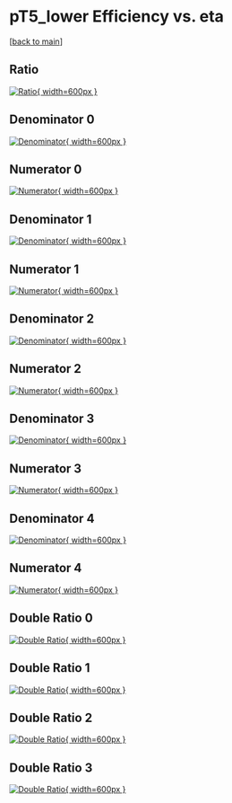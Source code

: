 # pT5_lower Efficiency vs. eta

[[back to main](./)]



## Ratio

[![Ratio](../mtv/var/pT5_lower_xtr_11_0_eff_eta.png){ width=600px }](../mtv/var/pT5_lower_xtr_11_0_eff_eta.pdf)

## Denominator 0

[![Denominator](../mtv/den/pT5_lower_xtr_11_0_eff_eta_den0.png){ width=600px }](../mtv/den/pT5_lower_xtr_11_0_eff_eta_den0.pdf)

## Numerator 0

[![Numerator](../mtv/num/pT5_lower_xtr_11_0_eff_eta_num0.png){ width=600px }](../mtv/num/pT5_lower_xtr_11_0_eff_eta_num0.pdf)

## Denominator 1

[![Denominator](../mtv/den/pT5_lower_xtr_11_0_eff_eta_den1.png){ width=600px }](../mtv/den/pT5_lower_xtr_11_0_eff_eta_den1.pdf)

## Numerator 1

[![Numerator](../mtv/num/pT5_lower_xtr_11_0_eff_eta_num1.png){ width=600px }](../mtv/num/pT5_lower_xtr_11_0_eff_eta_num1.pdf)

## Denominator 2

[![Denominator](../mtv/den/pT5_lower_xtr_11_0_eff_eta_den2.png){ width=600px }](../mtv/den/pT5_lower_xtr_11_0_eff_eta_den2.pdf)

## Numerator 2

[![Numerator](../mtv/num/pT5_lower_xtr_11_0_eff_eta_num2.png){ width=600px }](../mtv/num/pT5_lower_xtr_11_0_eff_eta_num2.pdf)

## Denominator 3

[![Denominator](../mtv/den/pT5_lower_xtr_11_0_eff_eta_den3.png){ width=600px }](../mtv/den/pT5_lower_xtr_11_0_eff_eta_den3.pdf)

## Numerator 3

[![Numerator](../mtv/num/pT5_lower_xtr_11_0_eff_eta_num3.png){ width=600px }](../mtv/num/pT5_lower_xtr_11_0_eff_eta_num3.pdf)

## Denominator 4

[![Denominator](../mtv/den/pT5_lower_xtr_11_0_eff_eta_den4.png){ width=600px }](../mtv/den/pT5_lower_xtr_11_0_eff_eta_den4.pdf)

## Numerator 4

[![Numerator](../mtv/num/pT5_lower_xtr_11_0_eff_eta_num4.png){ width=600px }](../mtv/num/pT5_lower_xtr_11_0_eff_eta_num4.pdf)

## Double Ratio 0

[![Double Ratio](../mtv/ratio/pT5_lower_xtr_11_0_eff_eta_ratio0.png){ width=600px }](../mtv/ratio/pT5_lower_xtr_11_0_eff_eta_ratio0.pdf)

## Double Ratio 1

[![Double Ratio](../mtv/ratio/pT5_lower_xtr_11_0_eff_eta_ratio1.png){ width=600px }](../mtv/ratio/pT5_lower_xtr_11_0_eff_eta_ratio1.pdf)

## Double Ratio 2

[![Double Ratio](../mtv/ratio/pT5_lower_xtr_11_0_eff_eta_ratio2.png){ width=600px }](../mtv/ratio/pT5_lower_xtr_11_0_eff_eta_ratio2.pdf)

## Double Ratio 3

[![Double Ratio](../mtv/ratio/pT5_lower_xtr_11_0_eff_eta_ratio3.png){ width=600px }](../mtv/ratio/pT5_lower_xtr_11_0_eff_eta_ratio3.pdf)


